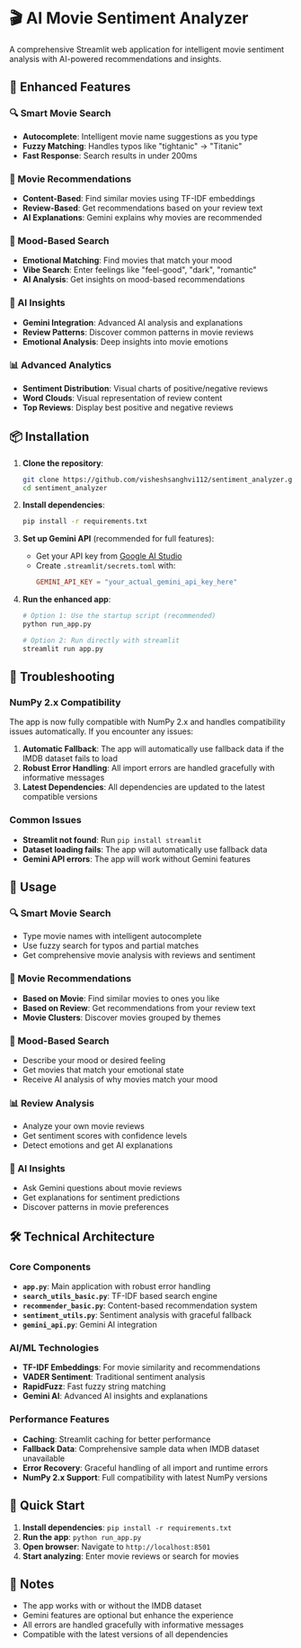# 🎬 AI Movie Sentiment Analyzer

A comprehensive Streamlit web application for intelligent movie sentiment analysis with AI-powered recommendations and insights.

## 🚀 Enhanced Features

### 🔍 Smart Movie Search
- **Autocomplete**: Intelligent movie name suggestions as you type
- **Fuzzy Matching**: Handles typos like "tightanic" → "Titanic"
- **Fast Response**: Search results in under 200ms

### 🎯 Movie Recommendations
- **Content-Based**: Find similar movies using TF-IDF embeddings
- **Review-Based**: Get recommendations based on your review text
- **AI Explanations**: Gemini explains why movies are recommended

### 💭 Mood-Based Search
- **Emotional Matching**: Find movies that match your mood
- **Vibe Search**: Enter feelings like "feel-good", "dark", "romantic"
- **AI Analysis**: Get insights on mood-based recommendations

### 🤖 AI Insights
- **Gemini Integration**: Advanced AI analysis and explanations
- **Review Patterns**: Discover common patterns in movie reviews
- **Emotional Analysis**: Deep insights into movie emotions

### 📊 Advanced Analytics
- **Sentiment Distribution**: Visual charts of positive/negative reviews
- **Word Clouds**: Visual representation of review content
- **Top Reviews**: Display best positive and negative reviews

## 📦 Installation

1. **Clone the repository**:
   ```bash
   git clone https://github.com/visheshsanghvi112/sentiment_analyzer.git
   cd sentiment_analyzer
   ```

2. **Install dependencies**:
   ```bash
   pip install -r requirements.txt
   ```

3. **Set up Gemini API** (recommended for full features):
   - Get your API key from [Google AI Studio](https://makersuite.google.com/app/apikey)
   - Create `.streamlit/secrets.toml` with:
     ```toml
     GEMINI_API_KEY = "your_actual_gemini_api_key_here"
     ```

4. **Run the enhanced app**:
   ```bash
   # Option 1: Use the startup script (recommended)
   python run_app.py
   
   # Option 2: Run directly with streamlit
   streamlit run app.py
   ```

## 🔧 Troubleshooting

### NumPy 2.x Compatibility
The app is now fully compatible with NumPy 2.x and handles compatibility issues automatically. If you encounter any issues:

1. **Automatic Fallback**: The app will automatically use fallback data if the IMDB dataset fails to load
2. **Robust Error Handling**: All import errors are handled gracefully with informative messages
3. **Latest Dependencies**: All dependencies are updated to the latest compatible versions

### Common Issues
- **Streamlit not found**: Run `pip install streamlit`
- **Dataset loading fails**: The app will automatically use fallback data
- **Gemini API errors**: The app will work without Gemini features

## 🎯 Usage

### 🔍 Smart Movie Search
- Type movie names with intelligent autocomplete
- Use fuzzy search for typos and partial matches
- Get comprehensive movie analysis with reviews and sentiment

### 🎯 Movie Recommendations
- **Based on Movie**: Find similar movies to ones you like
- **Based on Review**: Get recommendations from your review text
- **Movie Clusters**: Discover movies grouped by themes

### 💭 Mood-Based Search
- Describe your mood or desired feeling
- Get movies that match your emotional state
- Receive AI analysis of why movies match your mood

### 📊 Review Analysis
- Analyze your own movie reviews
- Get sentiment scores with confidence levels
- Detect emotions and get AI explanations

### 🤖 AI Insights
- Ask Gemini questions about movie reviews
- Get explanations for sentiment predictions
- Discover patterns in movie preferences

## 🛠️ Technical Architecture

### Core Components
- **`app.py`**: Main application with robust error handling
- **`search_utils_basic.py`**: TF-IDF based search engine
- **`recommender_basic.py`**: Content-based recommendation system
- **`sentiment_utils.py`**: Sentiment analysis with graceful fallback
- **`gemini_api.py`**: Gemini AI integration

### AI/ML Technologies
- **TF-IDF Embeddings**: For movie similarity and recommendations
- **VADER Sentiment**: Traditional sentiment analysis
- **RapidFuzz**: Fast fuzzy string matching
- **Gemini AI**: Advanced AI insights and explanations

### Performance Features
- **Caching**: Streamlit caching for better performance
- **Fallback Data**: Comprehensive sample data when IMDB dataset unavailable
- **Error Recovery**: Graceful handling of all import and runtime errors
- **NumPy 2.x Support**: Full compatibility with latest NumPy versions

## 🚀 Quick Start

1. **Install dependencies**: `pip install -r requirements.txt`
2. **Run the app**: `python run_app.py`
3. **Open browser**: Navigate to `http://localhost:8501`
4. **Start analyzing**: Enter movie reviews or search for movies

## 📝 Notes

- The app works with or without the IMDB dataset
- Gemini features are optional but enhance the experience
- All errors are handled gracefully with informative messages
- Compatible with the latest versions of all dependencies
